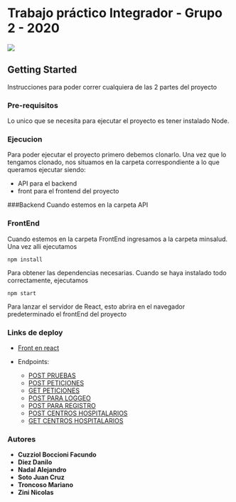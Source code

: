 #  Trabajo práctico Integrador - Grupo 2 - 2020

![](http://chaco.gov.ar/uploads/layout/0745de7c4262729ea422b99c6489bf5c.svg)


## Getting Started
Instrucciones para poder correr cualquiera de las 2 partes del proyecto

### Pre-requisitos
Lo unico que se necesita para ejecutar el proyecto es tener instalado Node.


### Ejecucion
Para poder ejecutar el proyecto primero debemos clonarlo. Una vez que lo tengamos clonado, nos situamos en la carpeta
correspondiente a lo que queramos ejecutar siendo:
* API para el backend
* front para el frontend del proyecto

###Backend
Cuando estemos en la carpeta API 


### FrontEnd
Cuando estemos en la carpeta FrontEnd ingresamos a la carpeta minsalud. Una vez alli ejecutamos
```
npm install
```
Para obtener las dependencias necesarias. Cuando se haya instalado todo correctamente, ejecutamos

```
npm start
```
Para lanzar el servidor de React, esto abrira en el navegador predeterminado el frontEnd del proyecto

### Links de deploy
* [Front en react](http://fronthealthministry.s3-website-sa-east-1.amazonaws.com/login)

* Endpoints: 

  * [POST PRUEBAS](https://fp7v79j8w6.execute-api.sa-east-1.amazonaws.com/dev/pruebas)
  * [POST PETICIONES](https://fp7v79j8w6.execute-api.sa-east-1.amazonaws.com/dev/peticiones) 
  * [GET PETICIONES](https://fp7v79j8w6.execute-api.sa-east-1.amazonaws.com/dev/peticiones) 
  * [POST PARA LOGGEO](https://fp7v79j8w6.execute-api.sa-east-1.amazonaws.com/dev/login) 
  * [POST PARA REGISTRO](https://fp7v79j8w6.execute-api.sa-east-1.amazonaws.com/dev/register) 
  * [POST CENTROS HOSPITALARIOS](https://fp7v79j8w6.execute-api.sa-east-1.amazonaws.com/dev/CentrosHospitalarios) 
  * [GET CENTROS HOSPITALARIOS](https://fp7v79j8w6.execute-api.sa-east-1.amazonaws.com/dev/CentrosHospitalarios)

### Autores
* **Cuzziol Boccioni Facundo**
* **Diez Danilo**
* **Nadal Alejandro**
* **Soto Juan Cruz**
* **Troncoso Mariano**
* **Zini Nicolas**
